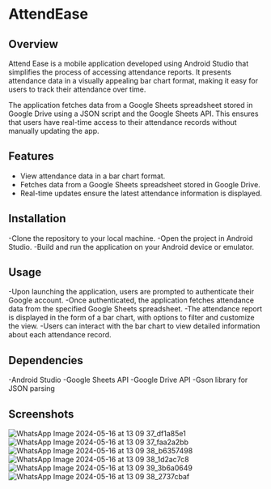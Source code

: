 # AttendEase
## Overview
Attend Ease is a mobile application developed using Android Studio that simplifies the process of accessing attendance reports. It presents attendance data in a visually appealing bar chart format, making it easy for users to track their attendance over time.

The application fetches data from a Google Sheets spreadsheet stored in Google Drive using a JSON script and the Google Sheets API. This ensures that users have real-time access to their attendance records without manually updating the app.

## Features
- View attendance data in a bar chart format.
- Fetches data from a Google Sheets spreadsheet stored in Google Drive.
- Real-time updates ensure the latest attendance information is displayed.

## Installation
-Clone the repository to your local machine.
-Open the project in Android Studio.
-Build and run the application on your Android device or emulator.

## Usage
-Upon launching the application, users are prompted to authenticate their Google account.
-Once authenticated, the application fetches attendance data from the specified Google Sheets spreadsheet.
-The attendance report is displayed in the form of a bar chart, with options to filter and customize the view.
-Users can interact with the bar chart to view detailed information about each attendance record.

## Dependencies
-Android Studio
-Google Sheets API
-Google Drive API
-Gson library for JSON parsing

## Screenshots
![WhatsApp Image 2024-05-16 at 13 09 37_df1a85e1](https://github.com/pshraddha128/Attend--Ease/assets/143784340/d5d97f6a-d2ee-47fd-8a35-dcc697b55afe)
![WhatsApp Image 2024-05-16 at 13 09 37_faa2a2bb](https://github.com/pshraddha128/Attend--Ease/assets/143784340/1792bdf9-cde7-4403-a487-a1138cf0868b)
![WhatsApp Image 2024-05-16 at 13 09 38_b6357498](https://github.com/pshraddha128/Attend--Ease/assets/143784340/af1eb6b3-f7a6-4686-a8b3-7f8669fb155a)
![WhatsApp Image 2024-05-16 at 13 09 38_1d2ac7c8](https://github.com/pshraddha128/Attend--Ease/assets/143784340/14abd458-fe51-4f40-9024-40ceb5b446a6)
![WhatsApp Image 2024-05-16 at 13 09 39_3b6a0649](https://github.com/pshraddha128/Attend--Ease/assets/143784340/3e98bd7e-d037-4af4-b1e2-8c99d92b75af)
![WhatsApp Image 2024-05-16 at 13 09 38_2737cbaf](https://github.com/pshraddha128/Attend--Ease/assets/143784340/844548c7-acde-4f3b-b630-2e6f8e6d95e3)




